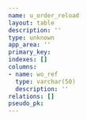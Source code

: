 ```yaml
---
name: u_order_reload
layout: table
description: ''
type: unknown
app_area: ''
primary_key: 
indexes: []
columns:
- name: wo_ref
  type: varchar(50)
  description: ''
relations: []
pseudo_pk: 
---
```


